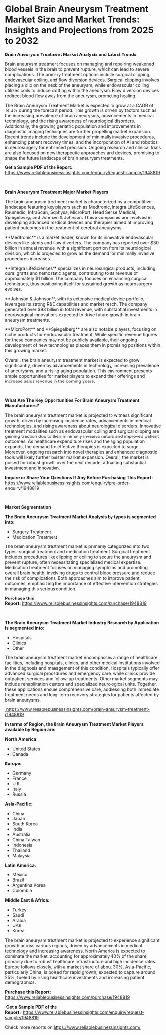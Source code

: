 <p><h1>Global Brain Aneurysm Treatment Market Size and Market Trends: Insights and Projections from 2025 to 2032</h1></p><p><strong>Brain Aneurysm Treatment Market Analysis and Latest Trends</strong></p>
<p><p>Brain aneurysm treatment focuses on managing and repairing weakened blood vessels in the brain to prevent rupture, which can lead to severe complications. The primary treatment options include surgical clipping, endovascular coiling, and flow diversion devices. Surgical clipping involves placing a clip on the neck of the aneurysm, while endovascular coiling utilizes coils to induce clotting within the aneurysm. Flow diversion devices redirect blood flow away from the aneurysm, promoting healing.</p><p>The Brain Aneurysm Treatment Market is expected to grow at a CAGR of 14.3% during the forecast period. This growth is driven by factors such as the increasing prevalence of brain aneurysms, advancements in medical technology, and the rising awareness of neurological disorders. Additionally, the growing geriatric population and improvements in diagnostic imaging techniques are further propelling market expansion. Recent trends include the development of minimally invasive procedures, enhancing patient recovery times, and the incorporation of AI and robotics in neurosurgery for enhanced precision. Ongoing research and clinical trials are also focused on new therapeutic approaches and devices, promising to shape the future landscape of brain aneurysm treatments.</p></p>
<p><strong>Get a Sample PDF of the Report:&nbsp;</strong> <a href="https://www.reliablebusinessinsights.com/enquiry/request-sample/1948819?utm_campaign=2735&utm_medium=2&utm_source=Github&utm_content=ia&utm_term=03032025&utm_id=brain-aneurysm-treatment">https://www.reliablebusinessinsights.com/enquiry/request-sample/1948819</a></p>
<p>&nbsp;</p>
<p><strong>Brain Aneurysm Treatment Major Market Players</strong></p>
<p><p>The brain aneurysm treatment market is characterized by a competitive landscape featuring key players such as Medtronic, Integra LifeSciences, Raumedic, InfraScan, Sophysa, MicroPort, Head Sense Medical, Spiegelberg, and Johnson & Johnson. These companies are involved in developing advanced medical devices and therapies aimed at improving patient outcomes in the treatment of cerebral aneurysms.</p><p>**Medtronic** is a market leader, known for its innovative endovascular devices like stents and flow diverters. The company has reported over $30 billion in annual revenue, with a significant portion from its neurological division, which is projected to grow as the demand for minimally invasive procedures increases.</p><p>**Integra LifeSciences** specializes in neurosurgical products, including dural grafts and hemostatic agents, contributing to its revenue of approximately $1 billion. The company focuses on enhancing surgical techniques, thus positioning itself for sustained growth as neurosurgery evolves.</p><p>**Johnson & Johnson**, with its extensive medical device portfolio, leverages its strong R&D capabilities and market reach. The company generated over $93 billion in total revenue, with substantial investments in neurosurgical innovations expected to drive future growth in brain aneurysm treatments.</p><p>**MicroPort** and **Spiegelberg** are also notable players, focusing on niche products for endovascular treatment. While specific revenue figures for these companies may not be publicly available, their ongoing development of new technologies places them in promising positions within this growing market.</p><p>Overall, the brain aneurysm treatment market is expected to grow significantly, driven by advancements in technology, increasing prevalence of aneurysms, and a rising aging population. This environment presents ample opportunities for market players to expand their offerings and increase sales revenue in the coming years.</p></p>
<p>&nbsp;</p>
<p><strong>What Are The Key Opportunities For Brain Aneurysm Treatment Manufacturers?</strong></p>
<p><p>The brain aneurysm treatment market is projected to witness significant growth, driven by increasing incidence rates, advancements in medical technologies, and rising awareness about neurological disorders. Innovative treatment modalities such as endovascular coiling and surgical clipping are gaining traction due to their minimally invasive nature and improved patient outcomes. As healthcare expenditure rises and the aging population expands, the demand for effective therapies is expected to surge. Moreover, ongoing research into novel therapies and enhanced diagnostic tools will likely further bolster market expansion. Overall, the market is poised for robust growth over the next decade, attracting substantial investment and innovation.</p></p>
<p><strong>Inquire or Share Your Questions If Any Before Purchasing This Report:</strong> <a href="https://www.reliablebusinessinsights.com/enquiry/pre-order-enquiry/1948819?utm_campaign=2735&utm_medium=2&utm_source=Github&utm_content=ia&utm_term=03032025&utm_id=brain-aneurysm-treatment">https://www.reliablebusinessinsights.com/enquiry/pre-order-enquiry/1948819</a></p>
<p>&nbsp;</p>
<p><strong>Market Segmentation</strong></p>
<p><strong>The Brain Aneurysm Treatment Market Analysis by types is segmented into:</strong></p>
<p><ul><li>Surgery Treatment</li><li>Medication Treatment</li></ul></p>
<p><p>The brain aneurysm treatment market is primarily categorized into two types: surgical treatment and medication treatment. Surgical treatment includes procedures like clipping or coiling to secure the aneurysm and prevent rupture, often necessitating specialized medical expertise. Medication treatment focuses on managing symptoms and promoting overall brain health, involving drugs to control blood pressure and reduce the risk of complications. Both approaches aim to improve patient outcomes, emphasizing the importance of effective intervention strategies in managing this serious condition.</p></p>
<p><strong>Purchase this Report:&nbsp;</strong><a href="https://www.reliablebusinessinsights.com/purchase/1948819?utm_campaign=2735&utm_medium=2&utm_source=Github&utm_content=ia&utm_term=03032025&utm_id=brain-aneurysm-treatment">https://www.reliablebusinessinsights.com/purchase/1948819</a></p>
<p>&nbsp;</p>
<p><strong>The Brain Aneurysm Treatment Market Industry Research by Application is segmented into:</strong></p>
<p><ul><li>Hospitals</li><li>Clinics</li><li>Other</li></ul></p>
<p><p>The brain aneurysm treatment market encompasses a range of healthcare facilities, including hospitals, clinics, and other medical institutions involved in the diagnosis and management of this condition. Hospitals typically offer advanced surgical procedures and emergency care, while clinics provide outpatient services and follow-up treatments. Other market segments may include rehabilitation centers and specialized neurological units. Together, these applications ensure comprehensive care, addressing both immediate treatment needs and long-term recovery strategies for patients affected by brain aneurysms.</p></p>
<p><a href="https://www.reliablebusinessinsights.com/brain-aneurysm-treatment-r1948819?utm_campaign=2735&utm_medium=2&utm_source=Github&utm_content=ia&utm_term=03032025&utm_id=brain-aneurysm-treatment">&nbsp;https://www.reliablebusinessinsights.com/brain-aneurysm-treatment-r1948819</a></p>
<p><strong>In terms of Region, the Brain Aneurysm Treatment Market Players available by Region are:</strong></p>
<p>
    <p> <strong> North America: </strong>
        <ul>
            <li>United States</li>
            <li>Canada</li>
        </ul>
        </p> 
    <p> <strong> Europe: </strong>
        <ul>
            <li>Germany</li>
            <li>France</li>
            <li>U.K.</li>
            <li>Italy</li>
            <li>Russia</li>
        </ul>
        </p> 
    <p> <strong> Asia-Pacific: </strong>
        <ul>
            <li>China</li>
            <li>Japan</li>
            <li>South Korea</li>
            <li>India</li>
            <li>Australia</li>
            <li>China Taiwan</li>
            <li>Indonesia</li>
            <li>Thailand</li>
            <li>Malaysia</li>
        </ul>
        </p> 
    <p> <strong> Latin America: </strong>
        <ul>
            <li>Mexico</li>
            <li>Brazil</li>
            <li>Argentina Korea</li>
            <li>Colombia</li>
        </ul>
        </p> 
    <p> <strong> Middle East & Africa: </strong>
        <ul>
            <li>Turkey</li>
            <li>Saudi</li>
            <li>Arabia</li>
            <li>UAE</li>
            <li>Korea</li>
        </ul>
    </p>
    </p>
<p><p>The brain aneurysm treatment market is projected to experience significant growth across various regions, driven by advancements in medical technology and increasing awareness. North America is expected to dominate the market, accounting for approximately 40% of the share, primarily due to robust healthcare infrastructure and high incidence rates. Europe follows closely, with a market share of about 30%. Asia-Pacific, particularly China, is poised for rapid growth, expected to capture around 25%, fueled by rising healthcare investments and increasing patient demographics.</p></p>
<p><strong>Purchase this Report: </strong><a href="https://www.reliablebusinessinsights.com/purchase/1948819?utm_campaign=2735&utm_medium=2&utm_source=Github&utm_content=ia&utm_term=03032025&utm_id=brain-aneurysm-treatment">https://www.reliablebusinessinsights.com/purchase/1948819</a></p>
<p>&nbsp;<strong>Get a Sample PDF of the Report:&nbsp;&nbsp;</strong><a href="https://www.reliablebusinessinsights.com/enquiry/request-sample/1948819?utm_campaign=2735&utm_medium=2&utm_source=Github&utm_content=ia&utm_term=03032025&utm_id=brain-aneurysm-treatment">https://www.reliablebusinessinsights.com/enquiry/request-sample/1948819</a></p>
<p><strong></strong></p>
<p>Check more reports on <a href="https://www.reliablebusinessinsights.com/?utm_campaign=2735&utm_medium=2&utm_source=Github&utm_content=ia&utm_term=03032025&utm_id=brain-aneurysm-treatment">https://www.reliablebusinessinsights.com/</a></p>